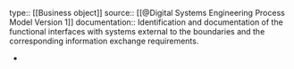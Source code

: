 type:: [[Business object]]
source:: [[@Digital Systems Engineering Process Model Version 1]]
documentation:: Identification and documentation of the functional interfaces with systems external to the boundaries and the corresponding information exchange requirements.

-